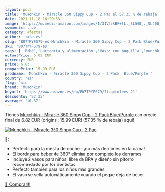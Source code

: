 ```yaml
---
layout: post
title: 'Munchkin - Miracle 360 Sippy Cup - 2 Pac al 57.35 % de rebaja'
date: 2021-11-18 16:29:53
image: 'https://m.media-amazon.com/images/I/31V3zkBF+lL._SL500_._SL400_.jpg'
comments: true
category: ofertas
author: 'tole.es'
slug: 'B07TPYFS79-es Munchkin - Miracle 360 Sippy Cup - 2 Pack Blue/Purple'
sku: 'B07TPYFS79-es'
tags: [ 'Bebé','Lactancia y alimentación','Vasos con boquilla','munchkin', ]
actualPrice: 6.82 EUR
currency: EUR
price: 6.82
comparePrice: 15.99 EUR
prodname: 'Munchkin - Miracle 360 Sippy Cup - 2 Pack  Blue/Purple '
country: 'es'
flag: '🇪🇸'
brand: 'Munchkin'
buyurl: 'https://www.amazon.es/dp/B07TPYFS79/?tag=tolees-21'
descuento: '57.35'
average: '10.37'
---
```


Tienes [Munchkin - Miracle 360 Sippy Cup - 2 Pack  Blue/Purple ](https://www.amazon.es/dp/B07TPYFS79/?tag=tolees-21) con precio final de  6.82 EUR (original: 15.99 EUR) (57.35 %  de rebaja) aqui!

[![Munchkin - Miracle 360 Sippy Cup - 2 Pac](https://m.media-amazon.com/images/I/31V3zkBF+lL._SL500_._SL400_.jpg)](https://www.amazon.es/dp/B07TPYFS79/?tag=tolees-21)

🔎:

- Perfecto para la mesita de noche - ¡no más derrames en la cama!
- El borde para beber de 360° ​elimina por completo los derrames
- Incluye 2 vasos para niños, libre de BPA y diseño sin pitorro recomendado por los dentistas
- Perfecto también para los niños más grandes
- El vaso se sella automáticamente cuando el peque deja de beber

[🛒 Comprar!!!](https://www.amazon.es/dp/B07TPYFS79/?tag=tolees-21)
